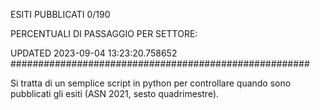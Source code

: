 ESITI PUBBLICATI 0/190 

PERCENTUALI DI PASSAGGIO PER SETTORE:

UPDATED 2023-09-04 13:23:20.758652
###################################################### 

Si tratta di un semplice script in python per controllare quando sono pubblicati gli esiti (ASN 2021, sesto quadrimestre).

